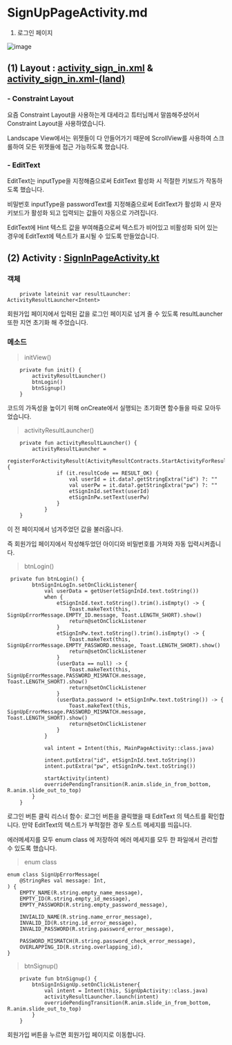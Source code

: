 # SignUpPageActivity.md

1. 로그인 페이지

![image](https://github.com/heesoo-park/TeamAssignment3_2/assets/148201041/22aae23b-91c4-4e73-9da5-1f26bf47bd95)

## (1) Layout : [activity_sign_in.xml](https://github.com/heesoo-park/TeamAssignment3_2/blob/dev/app/src/main/res/layout/activity_sign_in.xml) & [activity_sign_in.xml-(land)](https://github.com/heesoo-park/TeamAssignment3_2/blob/dev/app/src/main/res/layout-land/activity_sign_in.xml)

### - Constraint Layout

요즘 Constraint Layout을 사용하는게 대세라고 튜터님께서 말씀해주셨어서 Constraint Layout을 사용하였습니다.

Landscape View에서는 위젯들이 다 안들어가기 때문에 ScrollView를 사용하여 스크롤하여 모든 위젯들에 접근 가능하도록 했습니다.

### - EditText

EditText는 inputType을 지정해줌으로써 EditText 활성화 시 적절한 키보드가 작동하도록 했습니다. 

비밀번호 inputType을 passwordText를 지정해줌으로써 EditText가 활성화 시 문자 키보드가 활성화 되고 입력되는 값들이 자동으로 가려집니다.

EditText에 Hint 텍스트 값을 부여해줌으로써 텍스트가 비어있고 비활성화 되어 있는 경우에 EditText에 텍스트가 표시될 수 있도록 만들었습니다.


## (2) Activity : [SignInPageActivity.kt](https://github.com/heesoo-park/TeamAssignment3_2/blob/dev/app/src/main/java/com/example/teamsns/SignInActivity.kt)

### 객체

````
    private lateinit var resultLauncher: ActivityResultLauncher<Intent>

````
회원가입 페이지에서 입력된 값을 로그인 페이지로 넘겨 줄 수 있도록 resultLauncher 또한 지연 초기화 해 주었습니다.

### 메소드

>initView()
````
    private fun init() {
        activityResultLauncher()
        btnLogin()
        btnSignup()
    }
````

코드의 가독성을 높이기 위해 onCreate에서 실행되는 초기화면 함수들을 따로 모아두었습니다.

> activityResultLauncher()

````
    private fun activityResultLauncher() {
        activityResultLauncher =
            registerForActivityResult(ActivityResultContracts.StartActivityForResult()) {
                if (it.resultCode == RESULT_OK) {
                    val userId = it.data?.getStringExtra("id") ?: ""
                    val userPw = it.data?.getStringExtra("pw") ?: ""
                    etSignInId.setText(userId)
                    etSignInPw.setText(userPw)
                }
            }
    }
````

이 전 페이지에서 넘겨주었던 값을 불러옵니다. 

즉 회원가입 페이지에서 작성해두었던 아이디와 비밀번호를 가져와 자동 입력시켜줍니다.

> btnLogin()
````
 private fun btnLogin() {
        btnSignInLogIn.setOnClickListener{
            val userData = getUser(etSignInId.text.toString())
            when {
                etSignInId.text.toString().trim().isEmpty() -> {
                    Toast.makeText(this, SignUpErrorMessage.EMPTY_ID.message, Toast.LENGTH_SHORT).show()
                    return@setOnClickListener
                }
                etSignInPw.text.toString().trim().isEmpty() -> {
                    Toast.makeText(this, SignUpErrorMessage.EMPTY_PASSWORD.message, Toast.LENGTH_SHORT).show()
                    return@setOnClickListener
                }
                (userData == null) -> {
                    Toast.makeText(this, SignUpErrorMessage.PASSWORD_MISMATCH.message, Toast.LENGTH_SHORT).show()
                    return@setOnClickListener
                }
                (userData.password != etSignInPw.text.toString()) -> {
                    Toast.makeText(this, SignUpErrorMessage.PASSWORD_MISMATCH.message, Toast.LENGTH_SHORT).show()
                    return@setOnClickListener
                }
            }

            val intent = Intent(this, MainPageActivity::class.java)

            intent.putExtra("id", etSignInId.text.toString())
            intent.putExtra("pw", etSignInPw.text.toString())

            startActivity(intent)
            overridePendingTransition(R.anim.slide_in_from_bottom, R.anim.slide_out_to_top)
        }
    }
````

로그인 버튼 클릭 리스너 함수: 로그인 버튼을 클릭했을 때 EditText 의 텍스트를 확인합니다.
만약 EditText의 텍스트가 부적절한 경우 토스트 메세지를 띄웁니다.

에러메세지를 모두 enum class 에 저장하여 에러 메세지를 모두 한 파일에서 관리할 수 있도록 했습니다.

> enum class

````
enum class SignUpErrorMessage(
    @StringRes val message: Int,
) {
    EMPTY_NAME(R.string.empty_name_message),
    EMPTY_ID(R.string.empty_id_message),
    EMPTY_PASSWORD(R.string.empty_password_message),

    INVIALID_NAME(R.string.name_error_message),
    INVALID_ID(R.string.id_error_message),
    INVALID_PASSWORD(R.string.password_error_message),

    PASSWORD_MISMATCH(R.string.password_check_error_message),
    OVERLAPPING_ID(R.string.overlapping_id),
}
````



> btnSignup()

````
    private fun btnSignup() {
        btnSignInSignUp.setOnClickListener{
            val intent = Intent(this, SignUpActivity::class.java)
            activityResultLauncher.launch(intent)
            overridePendingTransition(R.anim.slide_in_from_bottom, R.anim.slide_out_to_top)
        }
    }
````

회원가입 버튼을 누르면 회원가입 페이지로 이동합니다.
